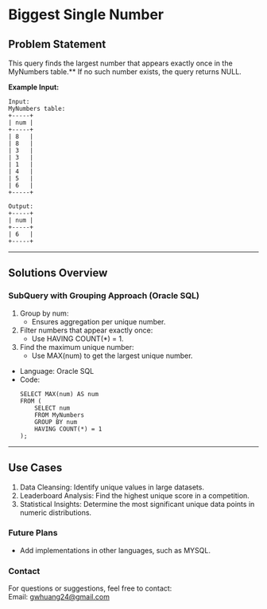 # **Biggest Single Number**

## **Problem Statement**
This query finds the largest number that appears exactly once in the MyNumbers table.** If no such number exists, the query returns NULL.  
  
**Example Input:**
  ```
  Input: 
  MyNumbers table:
  +-----+
  | num |
  +-----+
  | 8   |
  | 8   |
  | 3   |
  | 3   |
  | 1   |
  | 4   |
  | 5   |
  | 6   |
  +-----+
  
  Output: 
  +-----+
  | num |
  +-----+
  | 6   |
  +-----+
  ```
---

## **Solutions Overview**
### **SubQuery with Grouping Approach (Oracle SQL)**
1. Group by num:
   - Ensures aggregation per unique number.
2. Filter numbers that appear exactly once:
   - Use HAVING COUNT(*) = 1.
3. Find the maximum unique number:
   - Use MAX(num) to get the largest unique number.  
   
- Language: Oracle SQL
- Code:
  ```
  SELECT MAX(num) AS num
  FROM (
      SELECT num
      FROM MyNumbers
      GROUP BY num
      HAVING COUNT(*) = 1
  );
  ```
  
---

## **Use Cases**
1. Data Cleansing: Identify unique values in large datasets.
2. Leaderboard Analysis: Find the highest unique score in a competition.
3. Statistical Insights: Determine the most significant unique data points in numeric distributions.  

### **Future Plans**
- Add implementations in other languages, such as MYSQL.
  
### **Contact**
For questions or suggestions, feel free to contact:  
Email: gwhuang24@gmail.com
